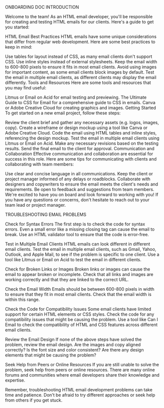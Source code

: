 ONBOARDING DOC INTRODUCTION

Welcome to the team! As an HTML email developer, you'll be responsible for creating and testing HTML emails for our clients. Here's a guide to get you started:

HTML Email Best Practices
HTML emails have some unique considerations that differ from regular web development. Here are some best practices to keep in mind:

Use tables for layout instead of CSS, as many email clients don't support CSS.
Use inline styles instead of external stylesheets.
Keep the email width to 600-800 pixels to ensure it fits in most email clients.
Avoid using images for important content, as some email clients block images by default.
Test the email in multiple email clients, as different clients may display the email differently.
Tools and Resources
Here are some tools and resources that you may find useful:

Litmus or Email on Acid for email testing and previewing.
The Ultimate Guide to CSS for Email for a comprehensive guide to CSS in emails.
Canva or Adobe Creative Cloud for creating graphics and images.
Getting Started
To get started on a new email project, follow these steps:

Review the client brief and gather any necessary assets (e.g. logos, images, copy).
Create a wireframe or design mockup using a tool like Canva or Adobe Creative Cloud.
Code the email using HTML tables and inline styles, referencing the design mockup.
Test the email in multiple email clients using Litmus or Email on Acid.
Make any necessary revisions based on the testing results.
Send the final email to the client for approval.
Communication and Collaboration
Effective communication and collaboration are essential for success in this role. Here are some tips for communicating with clients and collaborating with team members:

Use clear and concise language in all communications.
Keep the client or project manager informed of any delays or roadblocks.
Collaborate with designers and copywriters to ensure the email meets the client's needs and requirements.
Be open to feedback and suggestions from team members.
We're excited to have you on board and look forward to working with you! If you have any questions or concerns, don't hesitate to reach out to your team lead or project manager.
















TROUBLESHOOTING EMAIL PROBLEMS

Check for Syntax Errors
The first step is to check the code for syntax errors. Even a small error like a missing closing tag can cause the email to break. Use an HTML validator tool to ensure that the code is error-free.

Test in Multiple Email Clients
HTML emails can look different in different email clients. Test the email in multiple email clients, such as Gmail, Yahoo, Outlook, and Apple Mail, to see if the problem is specific to one client. Use a tool like Litmus or Email on Acid to test the email in different clients.

Check for Broken Links or Images
Broken links or images can cause the email to appear broken or incomplete. Check that all links and images are working correctly and that they are linked to the correct URL.

Check the Email Width
Emails should be between 600-800 pixels in width to ensure that they fit in most email clients. Check that the email width is within this range.

Check the Code for Compatibility Issues
Some email clients have limited support for certain HTML elements or CSS styles. Check the code for any compatibility issues that might be causing the problem. Use a tool like Can I Email to check the compatibility of HTML and CSS features across different email clients.

Review the Email Design
If none of the above steps have solved the problem, review the email design. Are the images and copy aligned correctly? Is the font size and color consistent? Are there any design elements that might be causing the problem?

Seek Help from Peers or Online Resources
If you are still unable to solve the problem, seek help from peers or online resources. There are many online forums and communities where email developers share their knowledge and expertise.

Remember, troubleshooting HTML email development problems can take time and patience. Don't be afraid to try different approaches or seek help from others if you get stuck.